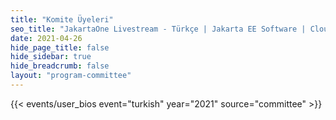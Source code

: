 ```yaml
---
title: "Komite Üyeleri"
seo_title: "JakartaOne Livestream - Türkçe | Jakarta EE Software | Cloud Native"
date: 2021-04-26
hide_page_title: false
hide_sidebar: true
hide_breadcrumb: false
layout: "program-committee"
---
```


{{< events/user_bios event="turkish" year="2021" source="committee" >}}
